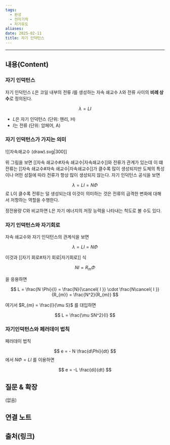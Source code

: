 ```yaml
---
tags:
  - 완성
  - 전자기학
  - 자기유도
aliases: 
date: 2025-02-11
title: 자기 인덕턴스
---
```


---

## 내용(Content)

### 자기 인덕턴스

자기 인덕턴스 $L$은 코일 내부의 전류 $I$를 생성하는 자속 쇄교수 $\lambda$와 전류 사이의 **비례 상수**로 정의된다.

$$
\lambda = L I
$$

- $L$은 자기 인덕턴스 (단위: 헨리, H)
- $I$는 전류 (단위: 암페어, A)

### 자기 인덕턴스가 가지는 의미

![[자속쇄교수 (draw).svg|300]]

위 그림을 보면 [[자속 쇄교수#자속 쇄교수|자속쇄교수]]와 전류가 관계가 있는데 이 떄 전류는 [[자속 쇄교수#자속 쇄교수|자속쇄교수]]가 클수록 많이 생성되지만 도체의 특성이나 어떤 성질에 따라 전류가 항상 많이 생성되지 않는다. 자기 인덕턴스 공식을 보면

$$
\lambda = L I = N \Phi
$$
로 L이 클수록 전류는 덜 생성되는데 이것이 의미하는 것은 전류의 급격한 변화에 대해서 저항하는 역할을 수행한다.

정전용량 C와 비교하면 L은 자기 에너지의 저장 능력을 나타내는 척도로 볼 수도 있다.

### 자기 인덕턴스와 자기회로

자속 쇄교수와 자기 인덕턴스의 관계식을 보면

$$
\lambda = L I = N \Phi
$$

이것과 [[자기 회로#자기 회로|자기회로]] 식

$$
N I = R_{m} \Phi
$$

을 응용하면

$$
L = \frac{N \Phi}{I} = \frac{N}{\cancel{ I }} \cdot  \frac{N\cancel{ I }}{R_{m}} = \frac{N^2}{R_{m}}
$$

여기서 $R_{m} = \frac{l}{\mu S}$ 를 대입하면

$$
L = \frac{\mu SN^2}{l}
$$

### 자기인덕턴스와 페러데이 법칙

페러데이 법칙

$$
e = - N \frac{d\Phi}{dt}
$$
에서 $N\Phi = LI$ 를 이용하면

$$
e = -L \frac{di}{dt}
$$



## 질문 & 확장

(없음)

## 연결 노트

## 출처(링크)





